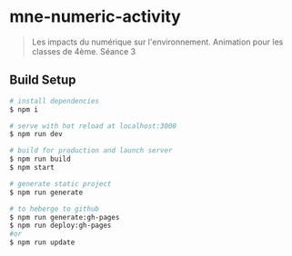 # mne-numeric-activity

> Les impacts du numérique sur l'environnement. Animation pour les classes de 4ème. Séance 3

## Build Setup

``` bash
# install dependencies
$ npm i

# serve with hot reload at localhost:3000
$ npm run dev

# build for production and launch server
$ npm run build
$ npm start

# generate static project
$ npm run generate

# to heberge to github
$ npm run generate:gh-pages
$ npm run deploy:gh-pages
#or
$ npm run update
```
